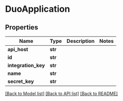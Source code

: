 # DuoApplication

## Properties
Name | Type | Description | Notes
------------ | ------------- | ------------- | -------------
**api_host** | **str** |  | 
**id** | **str** |  | 
**integration_key** | **str** |  | 
**name** | **str** |  | 
**secret_key** | **str** |  | 

[[Back to Model list]](../README.md#documentation-for-models) [[Back to API list]](../README.md#documentation-for-api-endpoints) [[Back to README]](../README.md)


